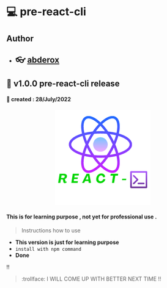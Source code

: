 # :computer: pre-react-cli

## Author

- ## :eyeglasses: [abderox](https://github.com/abderox/)

## :bookmark_tabs: __v1.0.0 pre-react-cli release__
#### :date: created : 28/July/2022
<p align="center"><img src = " https://github.com/abderox/pre-react-cli/blob/master/react-cli.png" alt="logo"/></p>

#### This is for learning purpose , not yet for professional use . 



> Instructions how to use 
- __This version is just for learning purpose__ 
- ``` install with npm command  ```
- __Done__

:bangbang:
> :trollface: I WILL COME UP WITH BETTER NEXT TIME  !!


